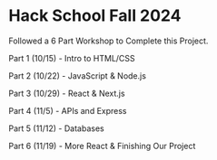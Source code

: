 # Hack School Fall 2024

Followed a 6 Part Workshop to Complete this Project.

Part 1 (10/15) - Intro to HTML/CSS

Part 2 (10/22) - JavaScript & Node.js

Part 3 (10/29) - React & Next.js

Part 4 (11/5) - APIs and Express

Part 5 (11/12) - Databases

Part 6 (11/19) - More React & Finishing Our Project
